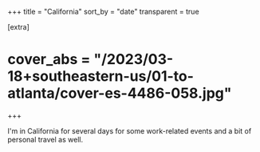 +++
title = "California"
sort_by = "date"
transparent = true

[extra]
# cover_abs = "/2023/03-18+southeastern-us/01-to-atlanta/cover-es-4486-058.jpg"
+++

I'm in California for several days for some work-related events and a bit of personal travel as well.
